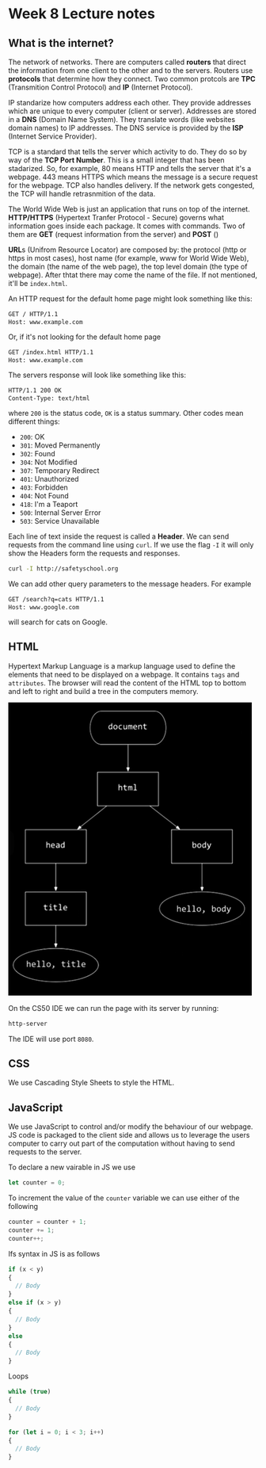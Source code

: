 # Week 8 Lecture notes

## What is the internet?

The network of networks. There are computers called **routers** that direct the information from one client to the other and to the servers. Routers use **protocols** that determine how they connect. Two common protcols are **TPC** (Transmition Control Protocol) and **IP** (Internet Protocol).

IP standarize how computers address each other. They provide addresses which are unique to every computer (client or server). Addresses are stored in a **DNS** (Domain Name System). They translate words (like websites domain names) to IP addresses. The DNS service is provided by the **ISP** (Internet Service Provider).

TCP is a standard that tells the server which activity to do. They do so by way of the **TCP Port Number**. This is a small integer that has been stadarized. So, for example, 80 means HTTP and tells the server that it's a webpage. 443 means HTTPS which means the message is a secure request for the webpage. TCP also handles delivery. If the network gets congested, the TCP will handle retrasnmition of the data.

The World Wide Web is just an application that runs on top of the internet. **HTTP/HTTPS** (Hypertext Tranfer Protocol - Secure) governs what information goes inside each package. It comes with commands. Two of them are **GET** (request information from the server) and **POST** ()

**URL**s (Unifrom Resource Locator) are composed by: the protocol (http or https in most cases), host name (for example, www for World Wide Web), the domain (the name of the web page), the top level domain (the type of webpage). After thtat there may come the name of the file. If not mentioned, it'll be `index.html`.

An HTTP request for the default home page might look something like this:

```
GET / HTTP/1.1
Host: www.example.com
```

Or, if it's not looking for the default home page

```
GET /index.html HTTP/1.1
Host: www.example.com
```

The servers response will look like something like this:

```
HTTP/1.1 200 OK
Content-Type: text/html
```

where `200` is the status code, `OK` is a status summary. Other codes mean different things:

- `200`: OK
- `301`: Moved Permanently
- `302`: Found
- `304`: Not Modified
- `307`: Temporary Redirect
- `401`: Unauthorized
- `403`: Forbidden
- `404`: Not Found
- `418`: I'm a Teaport
- `500`: Internal Server Error
- `503`: Service Unavailable

Each line of text inside the request is called a **Header**. We can send requests from the command line using `curl`. If we use the flag `-I` it will only show the Headers form the requests and responses.

``` bash
curl -I http://safetyschool.org
```

We can add other query parameters to the message headers. For example

```
GET /search?q=cats HTTP/1.1
Host: www.google.com
```

will search for cats on Google.

## HTML

Hypertext Markup Language is a markup language used to define the elements that need to be displayed on a webpage. It contains `tags` and `attributes`. The browser will read the content of the HTML top to bottom and left to right and build a tree in the computers memory.

![](doc_structure.png)

On the CS50 IDE we can run the page with its server by running:

``` bash
http-server 
```

The IDE will use port `8080`.

## CSS

We use Cascading Style Sheets to style the HTML.

## JavaScript

We use JavaScript to control and/or modify the behaviour of our webpage. JS code is packaged to the client side and allows us to leverage the users computer to carry out part of the computation without having to send requests to the server.

To declare a new vairable in JS we use

``` js
let counter = 0;
```

To increment the value of the `counter` variable we can use either of the following

``` js
counter = counter + 1;
counter += 1;
counter++;
```

Ifs syntax in JS is as follows

``` js
if (x < y)
{
  // Body
}
else if (x > y)
{
  // Body
}
else
{
  // Body
}
```

Loops

``` js
while (true)
{
  // Body
}
```

``` js
for (let i = 0; i < 3; i++)
{
  // Body
}
```

